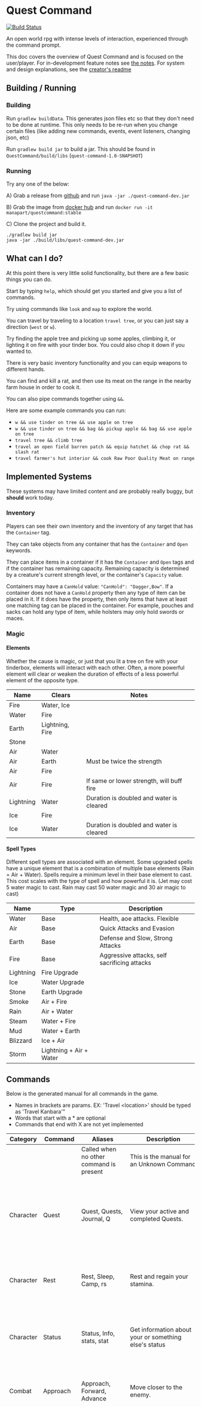 # Quest Command

[![Build Status](https://travis-ci.org/ManApart/QuestCommand.svg?branch=master)](https://travis-ci.org/ManApart/QuestCommand)

An open world rpg with intense levels of interaction, experienced through the command prompt.

This doc covers the overview of Quest Command and is focused on the user/player.
For in-development feature notes see [the notes](./notes.md). For system and design explanations, see the [creator's readme](./design_doc.md)

## Building / Running

### Building

Run `gradlew buildData`. This generates json files etc so that they don't need to be done at runtime. This only needs to be re-run when you change certain files (like adding new commands, events, event listeners, changing json, etc)

Run `gradlew build jar` to build a jar. This should be found in `QuestCommand/build/libs` (`quest-command-1.0-SNAPSHOT`)


### Running
Try any one of the below: 

A) Grab a release from [github](https://github.com/ManApart/QuestCommand/releases) and run `java -jar ./quest-command-dev.jar`

B) Grab the image from [docker hub](https://hub.docker.com/repository/docker/manapart/quest-command) and run `docker run -it manapart/questcommand:stable`

C) Clone the project and build it.
```
./gradlew build jar
java -jar ./build/libs/quest-command-dev.jar
```

## What can I do?

At this point there is very little solid functionality, but there are a few basic things you can do.

Start by typing `help`, which should get you started and give you a list of commands.

Try using commands like `look` and `map` to explore the world.

You can travel by traveling to a location `travel tree`, or you can just say a direction (`west` or `w`).

Try finding the apple tree and picking up some apples, climbing it, or lighting it on fire with your tinder box. You could also chop it down if you wanted to.

There is very basic inventory functionality and you can equip weapons to different hands.

You can find and kill a rat, and then use its meat on the range in the nearby farm house in order to cook it.

You can also pipe commands together using `&&`.

Here are some example commands you can run:
- `w && use tinder on tree && use apple on tree`
- `w && use tinder on tree && bag && pickup apple && bag && use apple on tree`
- `travel tree && climb tree`
- `travel an open field barren patch && equip hatchet && chop rat && slash rat`
- `travel farmer's hut interior && cook Raw Poor Quality Meat on range`


## Implemented Systems

These systems may have limited content and are probably really buggy, but __should__ work today.

### Inventory

Players can see their own inventory and the inventory of any target that has the `Container` tag.

They can take objects from any container that has the `Container` and `Open` keywords.

They can place items in a container if it has the `Container` and `Open` tags and if the container has remaining capacity. Remaining capacity is determined by a creature's current strength level, or the container's `Capacity` value.

Containers may have a `CanHold` value: `"CanHold": "Dagger,Bow"`. If a container does not have a `CanHold` property then any type of item can be placed in it. If it does have the property, then only items that have at least one matching tag can be placed in the container. For example, pouches and sacks can hold any type of item, while holsters may only hold swords or maces.


### Magic

#### Elements
Whether the cause is magic, or just that you lit a tree on fire with your tinderbox, elements will interact with each other. Often, a more powerful element will clear or weaken the duration of effects of a less powerful element of the opposite type.

Name | Clears | Notes
--- | --- | ---
Fire | Water, Ice
Water  | Fire
Earth | Lightning, Fire
Stone |
Air | Water
Air | Earth | Must be twice the strength
Air | Fire |
Air | Fire | If same or lower strength, will buff fire
Lightning | Water | Duration is doubled and water is cleared
Ice | Fire 
Ice | Water | Duration is doubled and water is cleared

#### Spell Types
Different spell types are associated with an element. Some upgraded spells have a unique element that is a combination of multiple base elements (Rain = Air + Water). Spells require a minimum level in their base element to cast. This cost scales with the type of spell and how powerful it is. (Jet may cost 5 water magic to cast. Rain may cast 50 water magic and 30 air magic to cast)

Name | Type | Description  
--- | --- | ---
Water | Base | Health, aoe attacks. Flexible
Air | Base | Quick Attacks and Evasion
Earth | Base | Defense and Slow, Strong Attacks
Fire | Base | Aggressive attacks, self sacrificing attacks
Lightning | Fire Upgrade |
Ice | Water Upgrade |
Stone | Earth Upgrade
Smoke | Air + Fire |
Rain | Air + Water 
Steam | Water + Fire
Mud | Water + Earth
Blizzard | Ice + Air
Storm | Lightning + Air + Water



## Commands

Below is the generated manual for all commands in the game. 
- Names in brackets are params. EX: 'Travel \<location>' should be typed as 'Travel Kanbara'" 
- Words that start with a * are optional
- Commands that end with X are not yet implemented

Category | Command | Aliases | Description | Usages
 --- | --- | --- | --- | --- 
  |  |  | Called when no other command is present | This is the manual for an Unknown Command
 Character | Quest | Quest, Quests, Journal, Q | View your active and completed Quests. | <br/>`Quest active` - View active Quests.<br/>`Quest all` - View all quests.<br/>`Quest <quest>` - View entries for a specific quest.
 Character | Rest | Rest, Sleep, Camp, rs | Rest and regain your stamina. | <br/>`Rest` - Rest for an hour.<br/>`Rest <duration>` - Rest for a set amount of time.
 Character | Status | Status, Info, stats, stat | Get information about your or something else's status | <br/>`Status` - Get your current status<br/>`Status <target>` - Get the status of a target.
 Combat | Approach | Approach, Forward, Advance | Move closer to the enemy. | <br/>`Approach` - Move closer to the enemy (only works in battle)
 Combat | Block | Block | Attempt to block a blow. | <br/>`Block <direction> with <hand>` - Attempt to block a direction with the item in your left/right hand. (Only works in battle).<br/>	You stop blocking next time you choose an action.
 Combat | Cast | Cast, word, c | Speak a word of power. | <br/>`word list` - list known words.<br/>`word <word>` - view the manual for that word.<br/>`Cast <word> <word args> on *<target>` - cast a spell with specific arguments on a target<br/>	Simple Example:<br/>		'Cast shard 5 on bandit'. This would cast an ice shard with 5 points of damage at a random body part of the bandit.<br/>	Complicated Example:<br/>		'Cast shard 5 on left arm chest of bandit and head of rat'. This would cast an ice shard with five damage at the left arm of the bandit, another at the bandit's chest, and a third at the head of the rat.
 Combat | Chop, Slash, Stab | Attack, chop, ch, crush, cr, slash, sl, stab, sb | Chop/Stab/Slash/Crush the target | <br/>`<attack> <target>` - Chop, crush, slash, or stab the target with the item in your right hand<br/>`<attack> <target> with <hand>` - Attack the target with the item in your left/right hand<br/>`<attack> <part> of <target>` - Attack the target, aiming for a specific body part<br/>`<attack> <target> with <item>` - Attack the target with the item in your left/right hand<br/>	Attacking a target damages it based on the chop/stab/slash damage of the item you're holding in that hand, or the damage you do if empty handed
 Combat | Dodge | Dodge | Attempt to dodge a blow. | <br/>`Dodge <direction> *<distance>` - Attempt to dodge a blow (only works in battle).
 Combat | Retreat | Retreat, Backward, Back | Move further from the enemy. | <br/>`Retreat` - Move further from the enemy (only works in battle).
 Crafting | Cook | Cook, Bake | Cook food | <br/>`Cook <ingredient>, <ingredient2> on <range>` - Cook one or more ingredients on a range.
 Crafting | Craft | Craft, Make, Build | Craft a recipe you know | <br/>`Craft <Recipe>` - Craft a recipe.
 Crafting | Recipe | Recipe, Recipes | View your recipes | <br/>`Recipe all` - View the Recipes that you know.<br/>`Recipe <Recipe>` - View the details of a recipe.
 Debug | History | History | History: <br/>View the chat history. | <br/>`History` - View the recent chat history.<br/>`History <number>` - View \<number> lines of chat history X<br/>`History responses` - View both commands and responses X
 Debug | debug | debug, db | Debug: <br/>Change various settings for testing/cheating. | <br/>`Debug` - Toggle various debug settings all on or off at once.<br/>`Debug list` - View the gamestate's properties.<br/>`Debug lvlreq <on/off>` - Toggle the requirement for skills/spells to have a specific level.<br/>`Debug statchanges <on/off>` - Toggle whether stats (stamina, focus, health, etc) can be depleted.<br/>`Debug random <on/off>` - Toggle random chances always succeeding.<br/>`Debug displayupdates <on/off>` - Toggle inline updating display messages (for things like progress bars).<br/>`Debug stat <stat name> <desired level> on *<target>` - Set a stat to the desired level.<br/>`Debug prop <prop name> <desired level> on *<target>` - Set a property to the desired level.<br/>`Debug tag *<remove> <tag name> on *<target>` - Add (or remove) a tag.
 Explore | Look | Look, ls, Examine, Exa | Examine your surroundings | <br/>`Look all` - View the objects you can interact with.<br/>`Look <target>` - Look at a specific target.
 Explore | Map | Map, m | Get information on your current and other locations | <br/>`Map *<location>` - List your current location (or given location) and the surrounding areas.<br/>`Map *depth` - List neighbors to \<depth> levels away from the location.
 Interact | Eat | Eat | Eat an item | <br/>`Eat <item>` - Eat an item
 Interact | Nothing | Nothing, Wait, nn | Nothing<br/>Like resting, but less useful.<br/>Nothing \<duration> - Do nothing for a set amount of time. | <br/>`Nothing` - Do Nothing.
 Interact | Use | Use, u, Read | Use an item or your surroundings | <br/>`Use <item>` - Interact with an item or target<br/>`Use <item> on <target>` - Use an item on a target.
 Inventory | Bag | Bag, b, backpack | View and manage your inventory. | <br/>`Bag` - list items in your inventory.<br/>`Bag <target>` - list items in the target's inventory, if possible.
 Inventory | Equip | Equip | Equip an item from your inventory | <br/>`Equip <item>` - Equip an item<br/>`Equip <item> to <body part>` - Equip an item to a specific body part (ex: left hand). X<br/>`Equip <item> to <body part> f` - Equip an item even if that means unequipping what's already equipped there. X
 Inventory | Equipped | Equipped | View what you currently have equipped | <br/>`Equipped` - View what you currently have equipped
 Inventory | Pickup | Pickup, p, get, add, take, grab | Add an item to your inventory. | <br/>`Pickup <item>` - pickup an item.<br/>`Pickup <item> from <target>` - take item from target's inventory, if possible.
 Inventory | Place | Place, Drop, Give, Put | Place an item from your inventory in another inventory or on the ground. | <br/>`Drop <item>` - Drop an item an item from your inventory.<br/>`Place <item> in <target>` - Drop an item an item from your inventory.
 Inventory | UnEquip | UnEquip | UnEquip an item you're wearing | <br/>`UnEquip <item>` - UnEquip an item<br/>`UnEquip <body part>` - UnEquip any items worn on a specific body part (ex: left hand) X
 System | Commands | Commands | Commands: <br/>Commands \<Group> \<Command> - Execute a command. | Commands: <br/>`Commands <Group> <Command>` - Execute a command.
 System | Exit | Exit, Quit, qqq | Exit the program. | <br/>`Exit` - Exit the program.
 System | Help | Help, h | Names in brackets are params. EX: 'Travel \<location>' should be typed as 'Travel Kanbara'<br/>Words that start with a * are optional<br/>Commands that end with X are not yet implemented | Help: <br/>`Help All` - Return general help<br/>`Help Commands` - Return a list of other types of commands that can be called.<br/>`Help Commands extended` - Return a list of commands and all their aliases.<br/>`Help <Command Group>` - Return the list of commands within a group of commands<br/>`Help <Command>` - Return the manual for that command<br/>Notes:<br/>	Names in brackets are params. EX: 'Travel <location>' should be typed as 'Travel Kanbara'<br/>	Words that start with a * are optional<br/>	Commands that end with X are not yet implemented
 System | Redo | Redo, Repeat, r | Redo your last command. | Redo:<br/>	Redo your last command.
 System | Save | Save, sa | Save your game. | <br/>`Save` - Save your game X<br/>`Save <name>` - Save with a specific save name. X
 Traveling | Climb | Climb, cl, scale, descend | Climb over obstacles | <br/>`Climb <part> of <target>` - Climb (onto) the target<br/>`Climb <direction>` - Continue climbing in \<direction><br/>`Climb to <part>` - Climb to \<part><br/>`Climb s` - The s flag silences travel, meaning a minimum amount of output
 Traveling | Direction | Direction, NORTH, n, SOUTH, s, WEST, w, EAST, e, NORTH_WEST, nw, NORTH_EAST, ne, SOUTH_WEST, sw, SOUTH_EAST, se, ABOVE, a, BELOW, d, NONE, none | Move to the nearest location in the specified direction. | <br/>`<direction>` - Start moving to the nearest location in that direction, if it exists.<br/>`<direction> s` - The s flag silences travel, meaning a minimum amount of output
 Traveling | Dismount | Dismount, dis | Stop climbing (only at top or bottom of obstacle) | <br/>`Dismount` - Stop climbing (only at top or bottom of obstacle)
 Traveling | Jump | Jump, j | Jump over obstacles or down to a lower area. | <br/>`Jump <obstacle>` - Jump over an obstacle. X<br/>`Jump` - Jump down to the location below, possibly taking damage.
 Traveling | Move | Move, mv, walk, run | Move within locations. | <br/>`Move to <vector>` - Move to a specific place within a location.<br/>`Move to <target>` - Move to a target within a location.<br/>`Move <distance> towards <direction>` - Move a set distance in a direction
 Traveling | Route | Route, rr | View your current Route. | <br/>`Route` - View your current route.<br/>`Route *<location>` - Find a route to \<location>.<br/>	Routes are used with the Move command.
 Traveling | Travel | Travel, t, go, cd | Travel to different locations. | <br/>`Travel to <location>` - Start traveling to a location, if a route can be found.<br/>`Travel` - Continue traveling to a goal location.<br/>`Travel s` - The s flag silences travel, meaning a minimum amount of output<br/>	To view a route, see the Route command

Spell Commands:

Category | Command | Description | Usages
 --- | --- | --- | --- 
 Air | Adrenaline | Increase how fast you can attack. | <br/>`Cast Adrenaline <amount> for <duration> on *<targets>` - Increase action point gain. The higher the amount, faster the action point gain. Hindered by encumbrance and enhanced by higher agility.
 Air | Pull | Pull targets closer to you. | <br/>`Cast Pull <power> on *<targets>` - Pull the targets a set distance closer to you. The higher the power, the further the target will be pulled. Lighter targets are pulled further.<br/>`Cast Pull <power> towards <direction> on *<targets>` - Pull the targets a set distance in the given direction.
 Air | Push | Push targets away from you. | <br/>`Cast Push <power> on *<targets>` - Push the targets away from you. The higher the power, the further the target will be pushed. Lighter targets are pushed further.<br/>`Cast Push <power> towards <direction> on *<targets>` - Push the targets a set distance in the given direction.
 Earth | Rock | Hit the target with a rock. | <br/>`Cast Rock <power> size <size> on <target>` - Hit the target with a rock. Size can be 1, 2, or 3 (small, medium or large). Small size can be rapidly fired while larger sizes do more than linearly more damage, can cause stun, and take longer to fire.
 Earth | Rooted | Encase the target in earth to increase their defense. | <br/>`Cast Rooted <amount> for <duration> on <target>` - Encase the target in earth to increase their defense. Increases defense by amount * percent encumbered. Fully encumbers target.
 Fire | Flame | High damage short range attack that leaves the target burning. | <br/>`Cast Flame <power> on *<targets>` - High damage short range attack that leaves the target burning. Burns caster a proportional amount (minus immunity).
 Water | Heal | Heal yourself or others. | <br/>`Cast Heal <amount> for <duration> on *<targets>` - Heals damage taken over time.
 Water | Jet | Burst of water that does one time damage to one or more targets. | <br/>`Cast Jet <damage amount> on *<targets>` - Burst of water that does one time damage to one or more targets.
 Water | Poison | Poison a target, doing damage over time. | <br/>`Cast Poison <amount> for <duration> on *<targets>` - Does damage over time.
